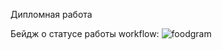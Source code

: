 Дипломная работа

Бейдж о статусе работы workflow: ![foodgram](https://github.com/roman7373/foodgram-project-react/workflows/foodgram_workflow/badge.svg)
